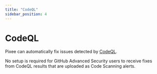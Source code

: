 ```yaml
---
title: "CodeQL"
sidebar_position: 4
---
```


# CodeQL

Pixee can automatically fix issues detected by [CodeQL](https://codeql.github.com/).

No setup is required for GitHub Advanced Security users to receive fixes from CodeQL results that are uploaded as Code Scanning alerts.